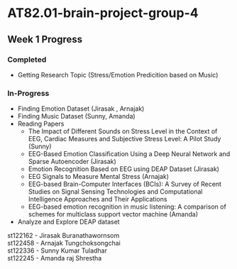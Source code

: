 # AT82.01-brain-project-group-4

## Week 1 Progress

### Completed
- Getting Research Topic (Stress/Emotion Predicition based on Music)

### In-Progress
- Finding Emotion Dataset (Jirasak , Arnajak)
- Finding Music Dataset (Sunny, Amanda)
- Reading Papers
  - The Impact of Different Sounds on Stress Level in the Context of EEG, Cardiac Measures and Subjective Stress Level: A Pilot Study (Sunny)
  - EEG-Based Emotion Classification Using a Deep Neural Network and Sparse Autoencoder (Jirasak)
  - Emotion Recognition Based on EEG using DEAP Dataset (Jirasak) 
  - EEG Signals to Measure Mental Stress (Arnajak)
  - EEG-based Brain-Computer Interfaces (BCIs): A Survey of Recent Studies on Signal Sensing Technologies and Computational Intelligence Approaches and Their Applications
  - EEG-based emotion recognition in music listening: A comparison of schemes for multiclass support vector machine (Amanda)
- Analyze and Explore DEAP dataset

st122162 - Jirasak Buranathawornsom  
st122458 - Arnajak Tungchoksongchai  
st122336 - Sunny Kumar Tuladhar  
st122245 - Amanda raj Shrestha  
